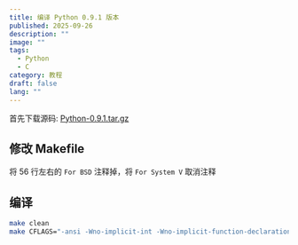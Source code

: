 ```yaml
---
title: 编译 Python 0.9.1 版本
published: 2025-09-26
description: ""
image: ""
tags:
  - Python
  - C
category: 教程
draft: false
lang: ""
---
```


首先下载源码: [Python-0.9.1.tar.gz](https://www.python.org/ftp/python/src/Python-0.9.1.tar.gz)

## 修改 Makefile

将 56 行左右的 `For BSD` 注释掉，将 `For System V` 取消注释

## 编译

```sh
make clean
make CFLAGS="-ansi -Wno-implicit-int -Wno-implicit-function-declaration"
```
